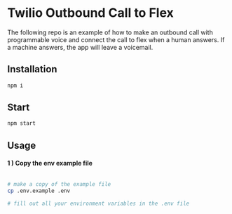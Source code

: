 # Twilio Outbound Call to Flex

The following repo is an example of how to make an outbound call with programmable voice and connect the call to flex when a human answers. If a machine answers, the app will leave a voicemail.


## Installation

```bash
npm i
```

## Start
```bash
npm start
```

## Usage

#### 1 ) Copy the env example file

```bash

# make a copy of the example file
cp .env.example .env

# fill out all your environment variables in the .env file

```
